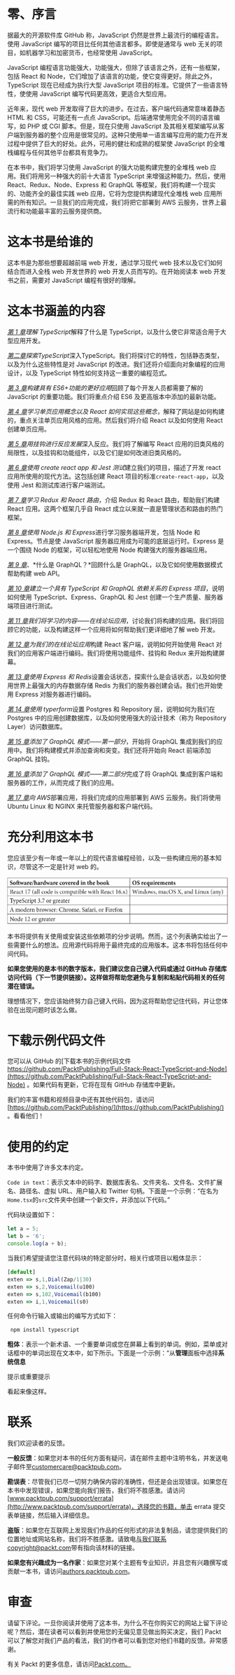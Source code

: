 # 零、序言

据最大的开源软件库 GitHub 称，JavaScript 仍然是世界上最流行的编程语言。使用 JavaScript 编写的项目比任何其他语言都多。即使是通常与 web 无关的项目，如机器学习和加密货币，也经常使用 JavaScript。

JavaScript 编程语言功能强大，功能强大，但除了该语言之外，还有一些框架，包括 React 和 Node，它们增加了该语言的功能，使它变得更好。除此之外，TypeScript 现在已经成为执行大型 JavaScript 项目的标准。它提供了一些语言特性，使使用 JavaScript 编写代码更高效，更适合大型应用。

近年来，现代 web 开发取得了巨大的进步。在过去，客户端代码通常意味着静态 HTML 和 CSS，可能还有一点点 JavaScript。后端通常使用完全不同的语言编写，如 PHP 或 CGI 脚本。但是，现在只使用 JavaScript 及其相关框架编写从客户端到服务器的整个应用是很常见的。这种只使用单一语言编写应用的能力在开发过程中提供了巨大的好处。此外，可用的健壮和成熟的框架使 JavaScript 的全堆栈编程与任何其他平台都具有竞争力。

在本书中，我们将学习使用 JavaScript 的强大功能构建完整的全堆栈 web 应用。我们将用另一种强大的前十大语言 TypeScript 来增强这种能力。然后，使用 React、Redux、Node、Express 和 GraphQL 等框架，我们将构建一个现实的、功能齐全的最佳实践 web 应用，它将为您提供构建现代全堆栈 web 应用所需的所有知识。一旦我们的应用完成，我们将把它部署到 AWS 云服务，世界上最流行和功能最丰富的云服务提供商。

# 这本书是给谁的

这本书是为那些想要超越前端 web 开发，通过学习现代 web 技术以及它们如何结合而进入全栈 web 开发世界的 web 开发人员而写的。在开始阅读本 web 开发书之前，需要对 JavaScript 编程有很好的理解。

# 这本书涵盖的内容

[*第 1 章*](01.html#_idTextAnchor017)*理解 TypeScript*解释了什么是 TypeScript，以及什么使它非常适合用于大型应用开发。

[*第二章*](02.html#_idTextAnchor025)*探索TypeScript*深入TypeScript。我们将探讨它的特性，包括静态类型，以及为什么这些特性是对 JavaScript 的改进。我们还将介绍面向对象编程的应用设计，以及 TypeScript 特性如何支持这一重要的编程范式。

[*第 3 章*](03.html#_idTextAnchor052)*构建具有 ES6+功能的更好应用*回顾了每个开发人员都需要了解的 JavaScript 的重要功能。我们将重点介绍 ES6 及更高版本中添加的最新功能。

[*第 4 章*](04.html#_idTextAnchor072)*学习单页应用概念以及 React 如何实现这些概念*，解释了网站是如何构建的，重点关注单页应用风格的应用。然后我们将介绍 React 以及如何使用 React 创建单页应用。

[*第 5 章*](05.html#_idTextAnchor081)*用挂钩进行反应发展*深入反应。我们将了解编写 React 应用的旧类风格的局限性，以及挂钩和功能组件，以及它们是如何改进旧类风格的。

[*第 6 章*](06.html#_idTextAnchor091)*使用 create react app 和 Jest 测试*建立我们的项目，描述了开发 react 应用所使用的现代方法。这包括创建 React 项目的标准`create-react-app`，以及使用 Jest 和测试库进行客户端测试。

[*第 7 章*](07.html#_idTextAnchor110)*学习 Redux 和 React 路由*，介绍 Redux 和 React 路由，帮助我们构建 React 应用。这两个框架几乎自 React 成立以来就一直是管理状态和路由的热门框架。

[*第 8 章*](08.html#_idTextAnchor122)*使用 Node.js 和 Express*进行学习服务器端开发，包括 Node 和 Express。节点是使 JavaScript 服务器应用成为可能的底层运行时。Express 是一个围绕 Node 的框架，可以轻松地使用 Node 构建强大的服务器端应用。

[*第 9 章*](09.html#_idTextAnchor139)、*什么是 GraphQL？*回顾什么是 GraphQL，以及它如何使用数据模式帮助构建 web API。

[*第 10 章*](10.html#_idTextAnchor147)*建立一个具有 TypeScript 和 GraphQL 依赖关系的 Express 项目*，说明如何使用 TypeScript、Express、GraphQL 和 Jest 创建一个生产质量、服务器端项目进行测试。

[*第 11 章*](11.html#_idTextAnchor167)*我们将学习的内容——在线论坛应用*，讨论我们将构建的应用。我们将回顾它的功能，以及构建这样一个应用将如何帮助我们更详细地了解 web 开发。

[*第 12 章*](12.html#_idTextAnchor179)*为我们的在线论坛应用*构建 React 客户端，说明如何开始使用 React 对我们的应用客户端进行编码。我们将使用功能组件、挂钩和 Redux 来开始构建屏幕。

[*第 13 章*](13.html#_idTextAnchor208)*使用 Express 和 Redis*设置会话状态，探索什么是会话状态，以及如何使用世界上最强大的内存数据存储 Redis 为我们的服务器创建会话。我们也开始使用 Express 对服务器进行编码。

[*第 14 章*](14.html#_idTextAnchor216)*使用 typerform*设置 Postgres 和 Repository 层，说明如何为我们在 Postgres 中的应用创建数据库，以及如何使用强大的设计技术（称为 Repository Layer）访问数据库。

[*第 15 章*](15.html#_idTextAnchor222)*添加了 GraphQL 模式——第一部分*，开始将 GraphQL 集成到我们的应用中。我们将构建模式并添加查询和突变。我们还将开始向 React 前端添加 GraphQL 挂钩。

[*第 16 章*](16.html#_idTextAnchor254)*添加了 GraphQL 模式——第二部分*完成了将 GraphQL 集成到客户端和服务器的工作，从而完成了我们的应用。

[*第 17 章*](17.html#_idTextAnchor259)*向 AWS*部署应用，将我们完成的应用部署到 AWS 云服务。我们将使用 Ubuntu Linux 和 NGINX 来托管服务器和客户端代码。

# 充分利用这本书

您应该至少有一年或一年以上的现代语言编程经验，以及一些构建应用的基本知识，尽管这不一定是针对 web 的。

![](img/Preface_1.jpg)

本书将提供有关使用或安装这些依赖项的分步说明。然而，这个列表确实给出了一些需要什么的想法。应用源代码将用于最终完成的应用版本。这本书将包括任何中间代码。

**如果您使用的是本书的数字版本，我们建议您自己键入代码或通过 GitHub 存储库访问代码（下一节提供链接）。这样做将帮助您避免与复制和粘贴代码相关的任何潜在错误。**

理想情况下，您应该始终努力自己键入代码，因为这将帮助您记住代码，并让您体验在出现问题时该怎么做。

# 下载示例代码文件

您可以从 GitHub 的[下载本书的示例代码文件 https://github.com/PacktPublishing/Full-Stack-React-TypeScript-and-Node](https://github.com/PacktPublishing/Full-Stack-React-TypeScript-and-Node) 。如果代码有更新，它将在现有 GitHub 存储库中更新。

我们的丰富书籍和视频目录中还有其他代码包，请访问[https://github.com/PacktPublishing/](https://github.com/PacktPublishing/) 。看看他们！

# 使用的约定

本书中使用了许多文本约定。

`Code in text`：表示文本中的码字、数据库表名、文件夹名、文件名、文件扩展名、路径名、虚拟 URL、用户输入和 Twitter 句柄。下面是一个示例：“在名为`Home.tsx`的`src`文件夹中创建一个新文件，并添加以下代码。”

代码块设置如下：

```js
let a = 5;
let b = '6';
console.log(a + b);
```

当我们希望提请您注意代码块的特定部分时，相关行或项目以粗体显示：

```js
[default]
exten => s,1,Dial(Zap/1|30)
exten => s,2,Voicemail(u100)
exten => s,102,Voicemail(b100)
exten => i,1,Voicemail(s0)
```

任何命令行输入或输出的编写方式如下：

```js
 npm install typescript
```

**粗体**：表示一个新术语、一个重要单词或您在屏幕上看到的单词。例如，菜单或对话框中的单词出现在文本中，如下所示。下面是一个示例：“从**管理**面板中选择**系统信息**

提示或重要提示

看起来像这样。

# 联系

我们欢迎读者的反馈。

**一般反馈**：如果您对本书的任何方面有疑问，请在邮件主题中注明书名，并发送电子邮件至[customercare@packtpub.com](mailto:customercare@packtpub.com)。

**勘误表**：尽管我们已尽一切努力确保内容的准确性，但还是会出现错误。如果您在本书中发现错误，如果您能向我们报告，我们将不胜感激。请访问[www.packtpub.com/support/errata](http://www.packtpub.com/support/errata)，选择您的书籍，单击 errata 提交表单链接，然后输入详细信息。

**盗版**：如果您在互联网上发现我们作品的任何形式的非法复制品，请您提供我们的位置地址或网站名称，我们将不胜感激。请致电[与我们联系 copyright@packt.com](mailto:copyright@packt.com)带有指向该材料的链接。

**如果您有兴趣成为一名作家**：如果您对某个主题有专业知识，并且您有兴趣撰写或贡献一本书，请访问[authors.packtpub.com](http://authors.packtpub.com)。

# 审查

请留下评论。一旦你阅读并使用了这本书，为什么不在你购买它的网站上留下评论呢？然后，潜在读者可以看到并使用您的无偏见意见做出购买决定，我们 Packt 可以了解您对我们产品的看法，我们的作者可以看到您对他们书籍的反馈。非常感谢。

有关 Packt 的更多信息，请访问[Packt.com。](http://packt.com.)